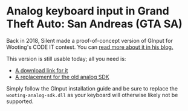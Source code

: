 # Analog keyboard input in Grand Theft Auto: San Andreas (GTA SA)

Back in 2018, Silent made a proof-of-concept version of GInput for Wooting's CODE IT contest. You can [read more about it in his blog.](https://cookieplmonster.github.io/2018/10/24/ginput-wooting-code-it/)

This version is still usable today; all you need is:
- [A download link for it](GInput-Wooting.zip)
- [A replacement for the old analog SDK](https://github.com/AnalogSense/old-wooting-analog-sdk-shim)

Simply follow the GInput installation guide and be sure to replace the `wooting-analog-sdk.dll` as your keyboard will otherwise likely not be supported.

